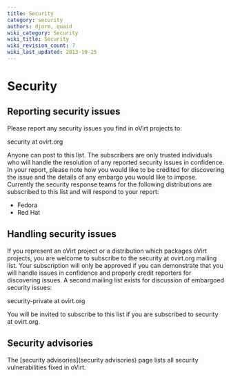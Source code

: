 ```yaml
---
title: Security
category: security
authors: djorm, quaid
wiki_category: Security
wiki_title: Security
wiki_revision_count: 7
wiki_last_updated: 2013-10-25
---
```


<!-- TODO: Content review -->

# Security

## Reporting security issues

Please report any security issues you find in oVirt projects to:

security at ovirt.org

Anyone can post to this list. The subscribers are only trusted individuals who will handle the resolution of any reported security issues in confidence. In your report, please note how you would like to be credited for discovering the issue and the details of any embargo you would like to impose. Currently the security response teams for the following distributions are subscribed to this list and will respond to your report:

*   Fedora
*   Red Hat

## Handling security issues

If you represent an oVirt project or a distribution which packages oVirt projects, you are welcome to subscribe to the security at ovirt.org mailing list. Your subscription will only be approved if you can demonstrate that you will handle issues in confidence and properly credit reporters for discovering issues. A second mailing list exists for discussion of embargoed security issues:

security-private at ovirt.org

You will be invited to subscribe to this list if you are subscribed to security at ovirt.org.

## Security advisories

The [security advisories](security advisories) page lists all security vulnerabilities fixed in oVirt.

